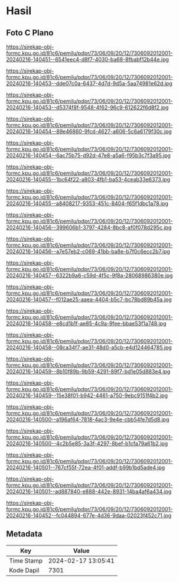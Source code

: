 # Hasil

## Foto C Plano

https://sirekap-obj-formc.kpu.go.id/81c6/pemilu/pdpr/73/06/09/20/12/7306092012001-20240216-140451--6541eec4-d8f7-4030-ba68-8fbabf12b44e.jpg

https://sirekap-obj-formc.kpu.go.id/81c6/pemilu/pdpr/73/06/09/20/12/7306092012001-20240216-140453--dde07c0a-6437-4d7d-9d5a-5aa74981e62d.jpg

https://sirekap-obj-formc.kpu.go.id/81c6/pemilu/pdpr/73/06/09/20/12/7306092012001-20240216-140453--d5374f8f-9548-4f62-96c9-612622f6d8f2.jpg

https://sirekap-obj-formc.kpu.go.id/81c6/pemilu/pdpr/73/06/09/20/12/7306092012001-20240216-140454--89e46860-9fcd-4627-a606-5c6a6179f30c.jpg

https://sirekap-obj-formc.kpu.go.id/81c6/pemilu/pdpr/73/06/09/20/12/7306092012001-20240216-140454--6ac75b75-d92d-47e8-a5a6-f95b3c7f3a95.jpg

https://sirekap-obj-formc.kpu.go.id/81c6/pemilu/pdpr/73/06/09/20/12/7306092012001-20240216-140455--1bc64f22-a803-4fb1-ba53-4ceab33e6373.jpg

https://sirekap-obj-formc.kpu.go.id/81c6/pemilu/pdpr/73/06/09/20/12/7306092012001-20240216-140455--a8408217-9353-451c-8404-f65f1dbc1a78.jpg

https://sirekap-obj-formc.kpu.go.id/81c6/pemilu/pdpr/73/06/09/20/12/7306092012001-20240216-140456--399606b1-3797-4284-8bc8-af0f078d295c.jpg

https://sirekap-obj-formc.kpu.go.id/81c6/pemilu/pdpr/73/06/09/20/12/7306092012001-20240216-140456--a7e57eb2-c069-41bb-ba8e-b7f0c6ecc2b7.jpg

https://sirekap-obj-formc.kpu.go.id/81c6/pemilu/pdpr/73/06/09/20/12/7306092012001-20240216-140457--6322b9a6-c59d-4f5c-9f8a-28068986380e.jpg

https://sirekap-obj-formc.kpu.go.id/81c6/pemilu/pdpr/73/06/09/20/12/7306092012001-20240216-140457--f012ae25-aaea-4404-b5c7-bc78bd89b45a.jpg

https://sirekap-obj-formc.kpu.go.id/81c6/pemilu/pdpr/73/06/09/20/12/7306092012001-20240216-140458--e8cd1b1f-ae85-4c9a-9fee-bbae53f1a748.jpg

https://sirekap-obj-formc.kpu.go.id/81c6/pemilu/pdpr/73/06/09/20/12/7306092012001-20240216-140458--08ca34f7-ae31-48d0-a5cb-e4d124464785.jpg

https://sirekap-obj-formc.kpu.go.id/81c6/pemilu/pdpr/73/06/09/20/12/7306092012001-20240216-140459--8b10f89b-9b59-4291-89f7-bd1e05d883e4.jpg

https://sirekap-obj-formc.kpu.go.id/81c6/pemilu/pdpr/73/06/09/20/12/7306092012001-20240216-140459--15e38f01-b942-4461-a750-9ebc9151f4b2.jpg

https://sirekap-obj-formc.kpu.go.id/81c6/pemilu/pdpr/73/06/09/20/12/7306092012001-20240216-140500--a196af64-7818-4ac3-9e4e-cbb54fe7d5d8.jpg

https://sirekap-obj-formc.kpu.go.id/81c6/pemilu/pdpr/73/06/09/20/12/7306092012001-20240216-140500--4c2b5e85-3a3f-4297-8bef-b1cfa79a61b2.jpg

https://sirekap-obj-formc.kpu.go.id/81c6/pemilu/pdpr/73/06/09/20/12/7306092012001-20240216-140501--767cf55f-72ea-4f01-addf-b99b1bd5ade4.jpg

https://sirekap-obj-formc.kpu.go.id/81c6/pemilu/pdpr/73/06/09/20/12/7306092012001-20240216-140501--ad887840-e888-442e-8931-14ba4af6a434.jpg

https://sirekap-obj-formc.kpu.go.id/81c6/pemilu/pdpr/73/06/09/20/12/7306092012001-20240216-140452--fc044894-677e-4d36-9daa-02023f452c71.jpg


## Metadata

| Key        | Value               |
| ---------- | ------------------- |
| Time Stamp | 2024-02-17 13:05:41 |
| Kode Dapil | 7301                |




